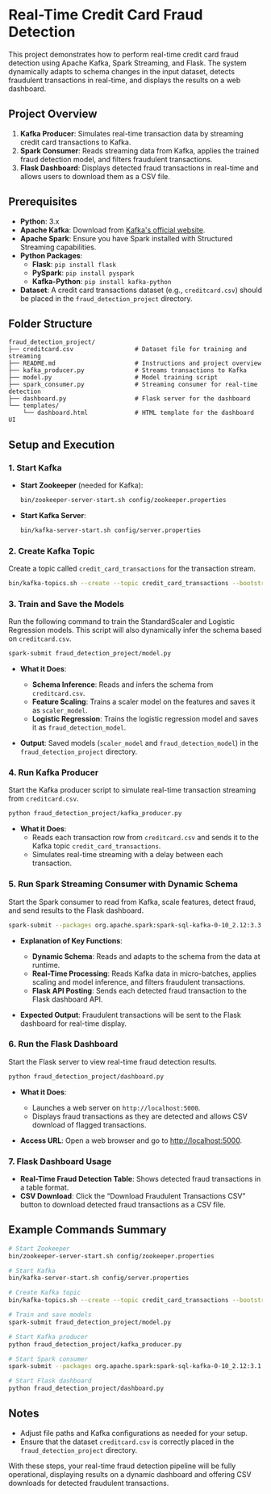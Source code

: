 # Real-Time Credit Card Fraud Detection

This project demonstrates how to perform real-time credit card fraud detection using Apache Kafka, Spark Streaming, and Flask. The system dynamically adapts to schema changes in the input dataset, detects fraudulent transactions in real-time, and displays the results on a web dashboard.

## Project Overview
1. **Kafka Producer**: Simulates real-time transaction data by streaming credit card transactions to Kafka.
2. **Spark Consumer**: Reads streaming data from Kafka, applies the trained fraud detection model, and filters fraudulent transactions.
3. **Flask Dashboard**: Displays detected fraud transactions in real-time and allows users to download them as a CSV file.

## Prerequisites
- **Python**: 3.x
- **Apache Kafka**: Download from [Kafka's official website](https://kafka.apache.org/downloads).
- **Apache Spark**: Ensure you have Spark installed with Structured Streaming capabilities.
- **Python Packages**:
  - **Flask**: `pip install flask`
  - **PySpark**: `pip install pyspark`
  - **Kafka-Python**: `pip install kafka-python`
- **Dataset**: A credit card transactions dataset (e.g., `creditcard.csv`) should be placed in the `fraud_detection_project` directory.

## Folder Structure

```
fraud_detection_project/
├── creditcard.csv                 # Dataset file for training and streaming
├── README.md                      # Instructions and project overview
├── kafka_producer.py              # Streams transactions to Kafka
├── model.py                       # Model training script
├── spark_consumer.py              # Streaming consumer for real-time detection
├── dashboard.py                   # Flask server for the dashboard
└── templates/
    └── dashboard.html             # HTML template for the dashboard UI
```

## Setup and Execution

### 1. Start Kafka
   - **Start Zookeeper** (needed for Kafka):
     ```bash
     bin/zookeeper-server-start.sh config/zookeeper.properties
     ```
   - **Start Kafka Server**:
     ```bash
     bin/kafka-server-start.sh config/server.properties
     ```

### 2. Create Kafka Topic
Create a topic called `credit_card_transactions` for the transaction stream.
   ```bash
   bin/kafka-topics.sh --create --topic credit_card_transactions --bootstrap-server localhost:9092 --partitions 1 --replication-factor 1
   ```

### 3. Train and Save the Models
Run the following command to train the StandardScaler and Logistic Regression models. This script will also dynamically infer the schema based on `creditcard.csv`.

   ```bash
   spark-submit fraud_detection_project/model.py
   ```

   - **What it Does**:
     - **Schema Inference**: Reads and infers the schema from `creditcard.csv`.
     - **Feature Scaling**: Trains a scaler model on the features and saves it as `scaler_model`.
     - **Logistic Regression**: Trains the logistic regression model and saves it as `fraud_detection_model`.

   - **Output**: Saved models (`scaler_model` and `fraud_detection_model`) in the `fraud_detection_project` directory.

### 4. Run Kafka Producer
Start the Kafka producer script to simulate real-time transaction streaming from `creditcard.csv`.

   ```bash
   python fraud_detection_project/kafka_producer.py
   ```

   - **What it Does**:
     - Reads each transaction row from `creditcard.csv` and sends it to the Kafka topic `credit_card_transactions`.
     - Simulates real-time streaming with a delay between each transaction.

### 5. Run Spark Streaming Consumer with Dynamic Schema
Start the Spark consumer to read from Kafka, scale features, detect fraud, and send results to the Flask dashboard.

   ```bash
   spark-submit --packages org.apache.spark:spark-sql-kafka-0-10_2.12:3.3.0 fraud_detection_project/spark_consumer.py
   ```

   - **Explanation of Key Functions**:
     - **Dynamic Schema**: Reads and adapts to the schema from the data at runtime.
     - **Real-Time Processing**: Reads Kafka data in micro-batches, applies scaling and model inference, and filters fraudulent transactions.
     - **Flask API Posting**: Sends each detected fraud transaction to the Flask dashboard API.

   - **Expected Output**: Fraudulent transactions will be sent to the Flask dashboard for real-time display.

### 6. Run the Flask Dashboard
Start the Flask server to view real-time fraud detection results.

   ```bash
   python fraud_detection_project/dashboard.py
   ```

   - **What it Does**:
     - Launches a web server on `http://localhost:5000`.
     - Displays fraud transactions as they are detected and allows CSV download of flagged transactions.

   - **Access URL**: Open a web browser and go to [http://localhost:5000](http://localhost:5000).

### 7. Flask Dashboard Usage
   - **Real-Time Fraud Detection Table**: Shows detected fraud transactions in a table format.
   - **CSV Download**: Click the “Download Fraudulent Transactions CSV” button to download detected fraud transactions as a CSV file.

## Example Commands Summary
```bash
# Start Zookeeper
bin/zookeeper-server-start.sh config/zookeeper.properties

# Start Kafka
bin/kafka-server-start.sh config/server.properties

# Create Kafka topic
bin/kafka-topics.sh --create --topic credit_card_transactions --bootstrap-server localhost:9092 --partitions 1 --replication-factor 1

# Train and save models
spark-submit fraud_detection_project/model.py

# Start Kafka producer
python fraud_detection_project/kafka_producer.py

# Start Spark consumer
spark-submit --packages org.apache.spark:spark-sql-kafka-0-10_2.12:3.1.2 fraud_detection_project/spark_consumer.py

# Start Flask dashboard
python fraud_detection_project/dashboard.py
```

## Notes
- Adjust file paths and Kafka configurations as needed for your setup.
- Ensure that the dataset `creditcard.csv` is correctly placed in the `fraud_detection_project` directory.

With these steps, your real-time fraud detection pipeline will be fully operational, displaying results on a dynamic dashboard and offering CSV downloads for detected fraudulent transactions.
